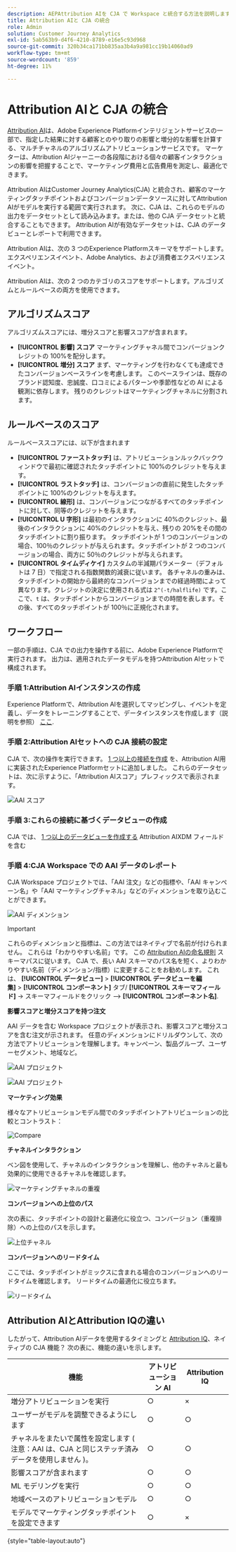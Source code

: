 ```yaml
---
description: AEPAttribution AIを CJA で Workspace と統合する方法を説明します。
title: Attribution AIと CJA の統合
role: Admin
solution: Customer Journey Analytics
exl-id: 5ab563b9-d4f6-4210-8789-e16e5c93d968
source-git-commit: 320b34ca171bb835aa3b4a9a981cc19b14060ad9
workflow-type: tm+mt
source-wordcount: '859'
ht-degree: 11%

---
```


# Attribution AIと CJA の統合

[Attribution AI](https://experienceleague.adobe.com/docs/experience-platform/intelligent-services/attribution-ai/overview.html?lang=en)は、Adobe Experience Platformインテリジェントサービスの一部で、指定した結果に対する顧客とのやり取りの影響と増分的な影響を計算する、マルチチャネルのアルゴリズムアトリビューションサービスです。 マーケターは、Attribution AIジャーニーの各段階における個々の顧客インタラクションの影響を把握することで、マーケティング費用と広告費用を測定し、最適化できます。

Attribution AIはCustomer Journey Analytics(CJA) と統合され、顧客のマーケティングタッチポイントおよびコンバージョンデータソースに対してAttribution AIがモデルを実行する範囲で実行されます。 次に、CJA は、これらのモデルの出力をデータセットとして読み込みます。または、他の CJA データセットと統合することもできます。 Attribution AIが有効なデータセットは、CJA のデータビューとレポートで利用できます。

Attribution AIは、次の 3 つのExperience Platformスキーマをサポートします。エクスペリエンスイベント、Adobe Analytics、および消費者エクスペリエンスイベント。

Attribution AIは、次の 2 つのカテゴリのスコアをサポートします。アルゴリズムとルールベースの両方を使用できます。

## アルゴリズムスコア

アルゴリズムスコアには、増分スコアと影響スコアが含まれます。

* **[!UICONTROL 影響] スコア** マーケティングチャネル間でコンバージョンクレジットの 100%を配分します。
* **[!UICONTROL 増分] スコア** まず、マーケティングを行わなくても達成できたコンバージョンベースラインを考慮します。 このベースラインは、既存のブランド認知度、忠誠度、口コミによるパターンや季節性などの AI による観測に依存します。 残りのクレジットはマーケティングチャネルに分割されます。

## ルールベースのスコア

ルールベーススコアには、以下が含まれます

* **[!UICONTROL ファーストタッチ]** は、アトリビューションルックバックウィンドウで最初に確認されたタッチポイントに 100%のクレジットを与えます。
* **[!UICONTROL ラストタッチ]** は、コンバージョンの直前に発生したタッチポイントに 100%のクレジットを与えます。
* **[!UICONTROL 線形]** は、コンバージョンにつながるすべてのタッチポイントに対して、同等のクレジットを与えます。
* **[!UICONTROL U 字形]** は最初のインタラクションに 40%のクレジット、最後のインタラクションに 40%のクレジットを与え、残りの 20%をその間のタッチポイントに割り振ります。 タッチポイントが 1 つのコンバージョンの場合、100％のクレジットが与えられます。タッチポイントが 2 つのコンバージョンの場合、両方に 50％のクレジットが与えられます。
* **[!UICONTROL タイムディケイ]** カスタムの半減期パラメーター（デフォルトは 7 日）で指定される指数関数的減衰に従います。 各チャネルの重みは、タッチポイントの開始から最終的なコンバージョンまでの経過時間によって異なります。クレジットの決定に使用される式は `2^(-t/halflife)` です。ここで、`t` は、タッチポイントからコンバージョンまでの時間を表します。その後、すべてのタッチポイントが 100％に正規化されます。

## ワークフロー

一部の手順は、CJA での出力を操作する前に、Adobe Experience Platformで実行されます。 出力は、適用されたデータモデルを持つAttribution AIセットで構成されます。

### 手順 1:Attribution AIインスタンスの作成

Experience Platformで、Attribution AIを選択してマッピングし、イベントを定義し、データをトレーニングすることで、データインスタンスを作成します（説明を参照） [ここ](https://experienceleague.adobe.com/docs/experience-platform/intelligent-services/attribution-ai/user-guide.html).

### 手順 2:Attribution AIセットへの CJA 接続の設定

CJA で、次の操作を実行できます。 [1 つ以上の接続を作成](/help/connections/create-connection.md) を、Attribution AI用に実装されたExperience Platformセットに追加しました。 これらのデータセットは、次に示すように、「Attribution AIスコア」プレフィックスで表示されます。

![AAI スコア](assets/aai-scores.png)

### 手順 3:これらの接続に基づくデータビューの作成

CJA では、 [1 つ以上のデータビューを作成する](/help/data-views/create-dataview.md) Attribution AIXDM フィールドを含む

### 手順 4:CJA Workspace での AAI データのレポート

CJA Workspace プロジェクトでは、「AAI 注文」などの指標や、「AAI キャンペーン名」や「AAI マーケティングチャネル」などのディメンションを取り込むことができます。

![AAI ディメンション](assets/aai-dims.png)

>[!IMPORTANT]
>
>これらのディメンションと指標は、この方法ではネイティブで名前が付けられません。 これらは「わかりやすい名前」です。 この [Attribution AIの命名規則](https://experienceleague.adobe.com/docs/experience-platform/intelligent-services/attribution-ai/input-output.html?lang=en#attribution-ai-output-data) スキーマパスに従います。 CJA で、長い AAI スキーマのパス名を短く、よりわかりやすい名前（ディメンション/指標）に変更することをお勧めします。 これは、 **[!UICONTROL データビュー]** > **[!UICONTROL データビューを編集]** > **[!UICONTROL コンポーネント]** タブ/ **[!UICONTROL スキーマフィールド]** -> スキーマフィールドをクリック —> **[!UICONTROL コンポーネント名]**.


**影響スコアと増分スコアを持つ注文**

AAI データを含む Workspace プロジェクトが表示され、影響スコアと増分スコアを含む注文が示されます。 任意のディメンションにドリルダウンして、次の方法でアトリビューションを理解します。キャンペーン、製品グループ、ユーザーセグメント、地域など。

![AAI プロジェクト](assets/aai-project.png)

![AAI プロジェクト](assets/aai-project2.png)

**マーケティング効果**

様々なアトリビューションモデル間でのタッチポイントアトリビューションの比較とコントラスト：

![Compare](assets/compare.png)

**チャネルインタラクション**

ベン図を使用して、チャネルのインタラクションを理解し、他のチャネルと最も効果的に使用できるチャネルを確認します。

![マーケティングチャネルの重複](assets/mc-overlap.png)

**コンバージョンへの上位のパス**

次の表に、タッチポイントの設計と最適化に役立つ、コンバージョン（重複排除）への上位のパスを示します。

![上位チャネル](assets/top-channels.png)

**コンバージョンへのリードタイム**

ここでは、タッチポイントがミックスに含まれる場合のコンバージョンへのリードタイムを確認します。 リードタイムの最適化に役立ちます。

![リードタイム](assets/lead-time.png)

## Attribution AIとAttribution IQの違い

したがって、Attribution AIデータを使用するタイミングと [Attribution IQ](/help/analysis-workspace/attribution/overview.md)、ネイティブの CJA 機能？ 次の表に、機能の違いを示します。

| 機能 | アトリビューション AI | Attribution IQ |
| --- | --- | --- |
| 増分アトリビューションを実行 | ○ | × |
| ユーザーがモデルを調整できるようにします | ○ | ○ |
| チャネルをまたいで属性を設定します ( 注意：AAI は、CJA と同じステッチ済みデータを使用しません )。 | ○ | ○ |
| 影響スコアが含まれます | ○ | ○ |
| ML モデリングを実行 | ○ | ○ |
| 地域ベースのアトリビューションモデル | ○ | ○ |
| モデルでマーケティングタッチポイントを設定できます | ○ | × |

{style=&quot;table-layout:auto&quot;}
